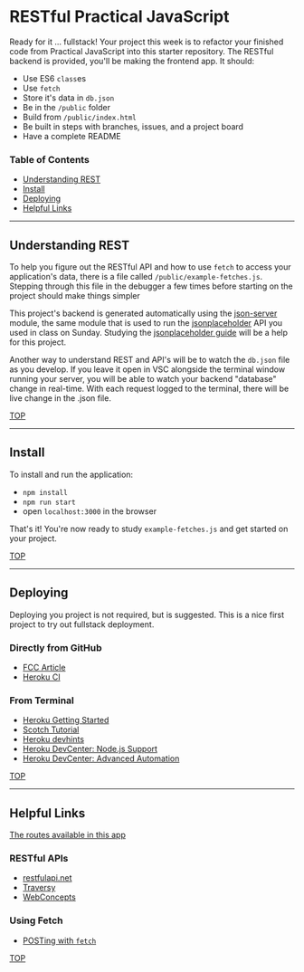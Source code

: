 # RESTful Practical JavaScript

Ready for it ... fullstack!  Your project this week is to refactor your finished code from Practical JavaScript into this starter repository.  The RESTful backend is provided, you'll be making the frontend app.  It should:

* Use ES6 `class`es
* Use `fetch`
* Store it's data in `db.json`
* Be in the `/public` folder
* Build from `/public/index.html`
* Be built in steps with branches, issues, and a project board
* Have a complete README

### Table of Contents

* [Understanding REST](#understanding-rest)
* [Install](#install)
* [Deploying](#deploying)
* [Helpful Links](#helpful-links)

---

## Understanding REST

To help you figure out the RESTful API and how to use `fetch` to access your application's data, there is a file called `/public/example-fetches.js`.  Stepping through this file in the debugger a few times before starting on the project should make things simpler

This project's backend is generated automatically using the [json-server](https://github.com/typicode/json-server) module, the same module that is used to run the [jsonplaceholder](https://jsonplaceholder.typicode.com) API you used in class on Sunday.  Studying the [jsonplaceholder guide](https://jsonplaceholder.typicode.com/guide.html) will be a help for this project.

Another way to understand REST and API's will be to watch the `db.json` file as you develop.  If you leave it open in VSC alongside the terminal window running your server, you will be able to watch your backend "database" change in real-time.  With each request logged to the terminal, there will be live change in the .json file.

[TOP](#restful-practical-javascript)

---

## Install

To install and run the application:

* `npm install`
* `npm run start`
* open `localhost:3000` in the browser

That's it!  You're now ready to study `example-fetches.js` and get started on your project.

[TOP](#restful-practical-javascript)

---

## Deploying

Deploying you project is not required, but is suggested.  This is a nice first project to try out fullstack deployment.

### Directly from GitHub

* [FCC Article](https://www.freecodecamp.org/news/how-to-deploy-a-nodejs-app-to-heroku-from-github-without-installing-heroku-on-your-machine-433bec770efe/)
* [Heroku CI](https://www.heroku.com/continuous-integration)

### From Terminal

* [Heroku Getting Started](https://devcenter.heroku.com/articles/getting-started-with-nodejs)
* [Scotch Tutorial](https://scotch.io/tutorials/how-to-deploy-a-node-js-app-to-heroku)
* [Heroku devhints](https://devhints.io/heroku)
* [Heroku DevCenter: Node.js Support](https://devcenter.heroku.com/articles/nodejs-support)
* [Heroku DevCenter: Advanced Automation](https://devcenter.heroku.com/articles/multiple-environments#advanced-linking-local-branches-to-remote-apps)

[TOP](#restful-practical-javascript)

---

## Helpful Links

[The routes available in this app](https://jsonplaceholder.typicode.com/guide.html)

### RESTful APIs

* [restfulapi.net](https://restfulapi.net/)
* [Traversy](https://www.youtube.com/watch?v=Q-BpqyOT3a8)
* [WebConcepts](https://www.youtube.com/watch?v=7YcW25PHnAA)

### Using Fetch

* [POSTing with `fetch`](https://stackoverflow.com/questions/29775797/fetch-post-json-data)


[TOP](#restful-practical-javascript)
